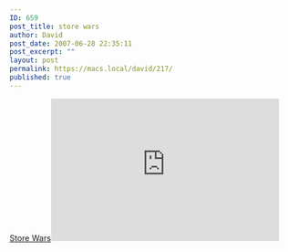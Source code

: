 ```yaml
---
ID: 659
post_title: store wars
author: David
post_date: 2007-06-28 22:35:11
post_excerpt: ""
layout: post
permalink: https://macs.local/david/217/
published: true
---
```

<a href="http://www.storewars.org/">Store Wars</a><embed src="http://www.davidwindham.org/video/store_wars.mov"  width="400" height="250" pluginspage="http://www.apple.com/quicktime/download/" autoplay="false"></embed>
<img src="http://www.davidwindham.org/images/ginlovesdave.png" alt="" />

